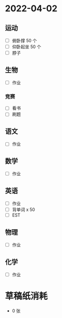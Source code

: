 # **2022-04-02**

## 运动

- [ ] 俯卧撑 50 个
- [ ] 仰卧起坐 50 个
- [ ] 脖子

## 生物
- [ ] 作业

### 竞赛
- [ ] 看书
- [ ] 刷题

## 语文
- [ ] 作业

## 数学
- [ ] 作业

## 英语
- [ ] 作业
- [ ] 背单词 x 50
- [ ] EST

## 物理
- [ ] 作业

## 化学
- [ ] 作业

# 草稿纸消耗

- 0 张
